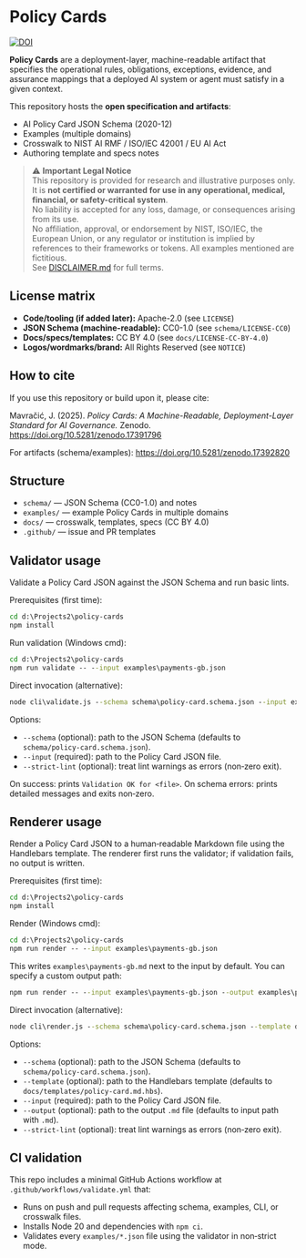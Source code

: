 # Policy Cards

[![DOI](https://zenodo.org/badge/1076923704.svg)](https://doi.org/10.5281/zenodo.17392819)

**Policy Cards** are a deployment-layer, machine-readable artifact that specifies
the operational rules, obligations, exceptions, evidence, and assurance mappings
that a deployed AI system or agent must satisfy in a given context.

This repository hosts the **open specification and artifacts**:
 - AI Policy Card JSON Schema (2020-12)
 - Examples (multiple domains)
 - Crosswalk to NIST AI RMF / ISO/IEC 42001 / EU AI Act
 - Authoring template and specs notes

> ⚠️ **Important Legal Notice**  
> This repository is provided for research and illustrative purposes only.  
> It is **not certified or warranted for use in any operational, medical, financial, or safety-critical system**.  
> No liability is accepted for any loss, damage, or consequences arising from its use.  
> No affiliation, approval, or endorsement by NIST, ISO/IEC, the European Union, or any regulator or institution is implied by references to their frameworks or tokens. 
> All examples mentioned are fictitious.  
> See [DISCLAIMER.md](./DISCLAIMER.md) for full terms.


## License matrix
- **Code/tooling (if added later):** Apache-2.0 (see `LICENSE`)
- **JSON Schema (machine-readable):** CC0-1.0 (see `schema/LICENSE-CC0`)
- **Docs/specs/templates:** CC BY 4.0 (see `docs/LICENSE-CC-BY-4.0`)
- **Logos/wordmarks/brand:** All Rights Reserved (see `NOTICE`)

## How to cite

If you use this repository or build upon it, please cite:

Mavračić, J. (2025). *Policy Cards: A Machine-Readable, Deployment-Layer Standard for AI Governance.* Zenodo. https://doi.org/10.5281/zenodo.17391796


For artifacts (schema/examples): https://doi.org/10.5281/zenodo.17392820


## Structure
- `schema/` — JSON Schema (CC0-1.0) and notes
- `examples/` — example Policy Cards in multiple domains
- `docs/` — crosswalk, templates, specs (CC BY 4.0)
- `.github/` — issue and PR templates


## Validator usage

Validate a Policy Card JSON against the JSON Schema and run basic lints.

Prerequisites (first time):

```cmd
cd d:\Projects2\policy-cards
npm install
```

Run validation (Windows cmd):

```cmd
cd d:\Projects2\policy-cards
npm run validate -- --input examples\payments-gb.json
```

Direct invocation (alternative):

```cmd
node cli\validate.js --schema schema\policy-card.schema.json --input examples\payments-gb.json
```

Options:
- `--schema` (optional): path to the JSON Schema (defaults to `schema/policy-card.schema.json`).
- `--input` (required): path to the Policy Card JSON file.
- `--strict-lint` (optional): treat lint warnings as errors (non‑zero exit).

On success: prints `Validation OK for <file>`.
On schema errors: prints detailed messages and exits non‑zero.

## Renderer usage

Render a Policy Card JSON to a human‑readable Markdown file using the Handlebars template. The renderer first runs the validator; if validation fails, no output is written.

Prerequisites (first time):

```cmd
cd d:\Projects2\policy-cards
npm install
```

Render (Windows cmd):

```cmd
cd d:\Projects2\policy-cards
npm run render -- --input examples\payments-gb.json
```

This writes `examples\payments-gb.md` next to the input by default. You can specify a custom output path:

```cmd
npm run render -- --input examples\payments-gb.json --output examples\payments-gb.md
```

Direct invocation (alternative):

```cmd
node cli\render.js --schema schema\policy-card.schema.json --template docs\templates\policy-card.md.hbs --input examples\payments-gb.json --output examples\payments-gb.md
```

Options:
- `--schema` (optional): path to the JSON Schema (defaults to `schema/policy-card.schema.json`).
- `--template` (optional): path to the Handlebars template (defaults to `docs/templates/policy-card.md.hbs`).
- `--input` (required): path to the Policy Card JSON file.
- `--output` (optional): path to the output `.md` file (defaults to input path with `.md`).
- `--strict-lint` (optional): treat lint warnings as errors (non‑zero exit).

## CI validation

This repo includes a minimal GitHub Actions workflow at `.github/workflows/validate.yml` that:
- Runs on push and pull requests affecting schema, examples, CLI, or crosswalk files.
- Installs Node 20 and dependencies with `npm ci`.
- Validates every `examples/*.json` file using the validator in non‑strict mode.

